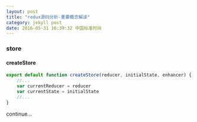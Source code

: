 ```yaml
---
layout: post
title: "redux源码分析-重要概念解读"
category: jekyll post
date: 2016-05-31 16:39:32 中国标准时间
---
```


### store

#### createStore

```javascript
export default function createStore(reducer, initialState, enhancer) {
    //...
    var currentReducer = reducer
    var currentState = initialState
    //...
}
```

continue...